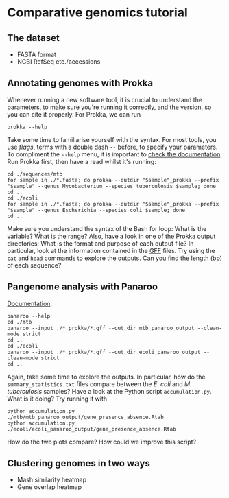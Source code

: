# Comparative genomics tutorial

## The dataset
- FASTA format
- NCBI RefSeq etc./accessions
 
## Annotating genomes with Prokka

Whenever running a new software tool, it is crucial to understand the parameters, to make sure you're running it correctly, and the version, so you can cite it properly. For Prokka, we can run
```
prokka --help
```
Take some time to familiarise yourself with the syntax. For most tools, you use *flags*, terms with a double dash `--` before, to specify your parameters. To compliment the `--help` menu, it is important to [check the documentation](https://github.com/tseemann/prokka). Run Prokka first, then have a read whilst it's running:
```
cd ./sequences/mtb
for sample in ./*.fasta; do prokka --outdir "$sample"_prokka --prefix "$sample" --genus Mycobacterium --species tuberculosis $sample; done
cd ..
cd ./ecoli
for sample in ./*.fasta; do prokka --outdir "$sample"_prokka --prefix "$sample" --genus Escherichia --species coli $sample; done
cd ..
```
Make sure you understand the syntax of the Bash for loop: What is the variable? What is the range? Also, have a look in one of the Prokka output directories: What is the format and purpose of each output file? In particular, look at the information contained in the [GFF](https://www.ensembl.org/info/website/upload/gff.html) files. Try using the `cat` and `head` commands to explore the outputs. Can you find the length (bp) of each sequence?

## Pangenome analysis with Panaroo
[Documentation](https://github.com/gtonkinhill/panaroo).
```
panaroo --help
cd ./mtb
panaroo --input ./*_prokka/*.gff --out_dir mtb_panaroo_output --clean-mode strict
cd ..
cd ./ecoli
panaroo --input ./*_prokka/*.gff --out_dir ecoli_panaroo_output --clean-mode strict
cd ..
```
Again, take some time to explore the outputs. In particular, how do the `summary_statistics.txt` files compare between the *E. coli* and *M. tuberculosis* samples? Have a look at the Python script `accumulation.py`. What is it doing? Try running it with
```
python accumulation.py ./mtb/mtb_panaroo_output/gene_presence_absence.Rtab
python accumulation.py ./ecoli/ecoli_panaroo_output/gene_presence_absence.Rtab
```
How do the two plots compare? How could we improve this script?

## Clustering genomes in two ways
- Mash similarity heatmap
- Gene overlap heatmap
